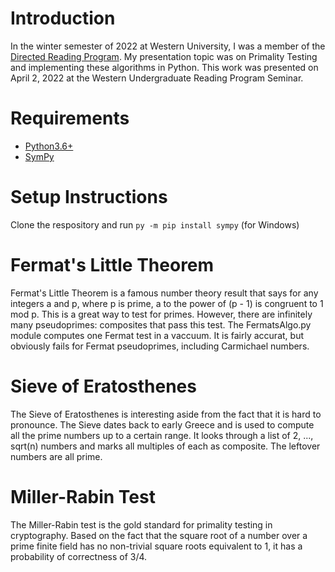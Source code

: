 # Introduction
In the winter semester of 2022 at Western University, I was a member of the [Directed Reading Program](https://www.math.uwo.ca/undergraduate/current_students/directed_reading_program.html). My presentation topic was on Primality Testing and implementing these algorithms in Python. This work was presented on April 2, 2022 at the Western Undergraduate Reading Program Seminar.

# Requirements
* [Python3.6+](https://www.python.org/downloads/)
* [SymPy](https://www.sympy.org/en/index.html)

# Setup Instructions
Clone the respository and run ```py -m pip install sympy``` (for Windows)

# Fermat's Little Theorem
Fermat's Little Theorem is a famous number theory result that says for any integers a and p, where p is prime, a to the power of (p - 1) is congruent to 1 mod p. This is a great way to test for primes. However, there are infinitely many pseudoprimes: composites that pass this test. The FermatsAlgo.py module computes one Fermat test in a vaccuum. It is fairly accurat, but obviously fails for Fermat pseudoprimes, including Carmichael numbers.

# Sieve of Eratosthenes
The Sieve of Eratosthenes is interesting aside from the fact that it is hard to pronounce. The Sieve dates back to early Greece and is used to compute all the prime numbers up to a certain range. It looks through a list of 2, ..., sqrt(n) numbers and marks all multiples of each as composite. The leftover numbers are all prime.

# Miller-Rabin Test
The Miller-Rabin test is the gold standard for primality testing in cryptography. Based on the fact that the square root of a number over a prime finite field has no non-trivial square roots equivalent to 1, it has a probability of correctness of 3/4. 
